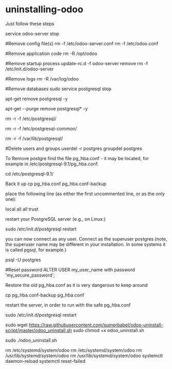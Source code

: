 # uninstalling-odoo

Just follow these steps

service odoo-server stop

#Remove config file(s)
rm -f /etc/odoo-server.conf
rm -f /etc/odoo.conf

#Remove application code
rm -R /opt/odoo

#Remove startup process
update-rc.d -f odoo-server remove
rm -f /etc/init.d/odoo-server

#Remove logs
rm -R /var/log/odoo

#Remove databases
sudo service postgresql stop

apt-get remove postgresql -y

apt-get --purge remove postgresql\* -y

rm -r -f /etc/postgresql/

rm -r -f /etc/postgresql-common/

rm -r -f /var/lib/postgresql/

#Delete users and groups
userdel -r postgres
groupdel postgres

To Remove postgre find the file pg_hba.conf - it may be located, for example in /etc/postgresql-9.1/pg_hba.conf.

cd /etc/postgresql-9.1/

Back it up
cp pg_hba.conf pg_hba.conf-backup

place the following line (as either the first uncommented line, or as the only one):

local all all trust

restart your PostgreSQL server (e.g., on Linux:)

sudo /etc/init.d/postgresql restart

you can now connect as any user. Connect as the superuser postgres (note, the superuser name may be different in your installation. In some systems it is called pgsql, for example.)

psql -U postgres

#Reset password
ALTER USER my_user_name with password 'my_secure_password';

Restore the old pg_hba.conf as it is very dangerous to keep around

cp pg_hba.conf-backup pg_hba.conf

restart the server, in order to run with the safe pg_hba.conf

sudo /etc/init.d/postgresql restart


sudo wget https://raw.githubusercontent.com/sumerbabel/odoo-uninstall-script/master/odoo_uninstall.sh
sudo chmod +x odoo_uninstall.sh

sudo ./odoo_uninstall.sh


rm /etc/systemd/system/odoo
rm /etc/systemd/system/odoo
rm /usr/lib/systemd/system/odoo 
rm /usr/lib/systemd/system/odoo
systemctl daemon-reload
systemctl reset-failed
